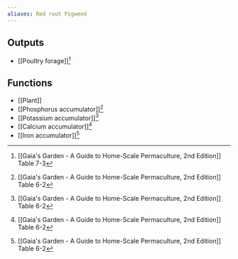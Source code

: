 ```yaml
---
aliases: Red root Pigweed
---
```

## Outputs
- [[Poultry forage]][^1]

## Functions
- [[Plant]]
- [[Phosphorus accumulator]][^2]
- [[Potassium accumulator]][^2]
- [[Calcium accumulator]][^2]
- [[Iron accumulator]][^2]

[^1]: [[Gaia's Garden - A Guide to Home-Scale Permaculture, 2nd Edition]] Table 7-3
[^2]: [[Gaia's Garden - A Guide to Home-Scale Permaculture, 2nd Edition]] Table 6-2

